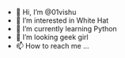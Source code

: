 - 👋 Hi, I’m @01vishu
- 👀 I’m interested in White Hat
- 🌱 I’m currently learning Python
- 💞️ I’m looking geek girl
- 📫 How to reach me ...

<!---
01vishu/01vishu is a ✨ special ✨ repository because its `README.md` (this file) appears on your GitHub profile.
You can click the Preview link to take a look at your changes.
--->
